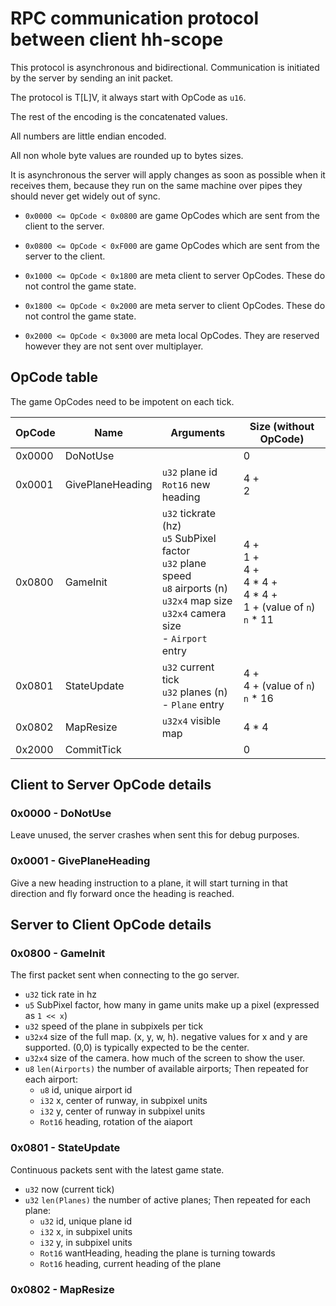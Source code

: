# RPC communication protocol between client hh-scope

This protocol is asynchronous and bidirectional. Communication is initiated by the server by sending an init packet.

The protocol is T\[L\]V, it always start with OpCode as `u16`.

The rest of the encoding is the concatenated values.

All numbers are little endian encoded.

All non whole byte values are rounded up to bytes sizes.

It is asynchronous the server will apply changes as soon as possible when it receives them, because they run on the same machine over pipes they should never get widely out of sync.

- `0x0000 <= OpCode < 0x0800` are game OpCodes which are sent from the client to the server.
- `0x0800 <= OpCode < 0xF000` are game OpCodes which are sent from the server to the client.

- `0x1000 <= OpCode < 0x1800` are meta client to server OpCodes. These do not control the game state.
- `0x1800 <= OpCode < 0x2000` are meta server to client OpCodes. These do not control the game state.

- `0x2000 <= OpCode < 0x3000` are meta local OpCodes. They are reserved however they are not sent over multiplayer. 

## OpCode table

The game OpCodes need to be impotent on each tick.

| OpCode | Name             | Arguments                                                                                                                                             | Size (without OpCode)                                                        |
|--------|------------------|-------------------------------------------------------------------------------------------------------------------------------------------------------|------------------------------------------------------------------------------|
| 0x0000 | DoNotUse         |                                                                                                                                                       | 0                                                                            |
| 0x0001 | GivePlaneHeading | `u32` plane id<br>`Rot16` new heading                                                                                                                 | 4 +<br>2                                                                     |
| 0x0800 | GameInit         | `u32` tickrate (hz)<br>`u5` SubPixel factor<br>`u32` plane speed<br>`u8` airports (n)<br>`u32x4` map size<br>`u32x4` camera size<br>- `Airport` entry | 4 +<br>1 +<br>4 +<br>4 \* 4 +<br>4 \* 4 +<br>1 + (value of `n`)<br>`n` \* 11 |
| 0x0801 | StateUpdate      | `u32` current tick<br>`u32` planes (n)<br>- `Plane` entry                                                                                             | 4 +<br>4 + (value of `n`)<br>`n` \* 16                                       |
| 0x0802 | MapResize        | `u32x4` visible map                                                                                                                                   | 4 \* 4                                                                       |
| 0x2000 | CommitTick       |                                                                                                                                                       | 0                                                                            |

## Client to Server OpCode details

### 0x0000 - DoNotUse

Leave unused, the server crashes when sent this for debug purposes.

### 0x0001 - GivePlaneHeading

Give a new heading instruction to a plane, it will start turning in that direction and fly forward once the heading is reached.

## Server to Client OpCode details

### 0x0800 - GameInit

The first packet sent when connecting to the go server.

- `u32` tick rate in hz
- `u5` SubPixel factor, how many in game units make up a pixel (expressed as `1 << x`)
- `u32` speed of the plane in subpixels per tick
- `u32x4` size of the full map. (x, y, w, h). negative values for x and y are supported. (0,0) is typically expected to be the center.
- `u32x4` size of the camera. how much of the screen to show the user.
- `u8` `len(Airports)` the number of available airports; Then repeated for each airport:
  - `u8` id, unique airport id
  - `i32` x, center of runway, in subpixel units
  - `i32` y, center of runway in subpixel units
  - `Rot16` heading, rotation of the aiaport

### 0x0801 - StateUpdate

Continuous packets sent with the latest game state.

- `u32` now (current tick)
- `u32` `len(Planes)` the number of active planes; Then repeated for each plane:
  - `u32` id, unique plane id
  - `i32` x, in subpixel units
  - `i32` y, in subpixel units
  - `Rot16` wantHeading, heading the plane is turning towards
  - `Rot16` heading, current heading of the plane

### 0x0802 - MapResize
